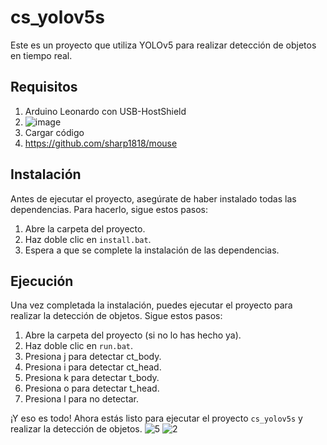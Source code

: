 ﻿# cs_yolov5s

Este es un proyecto que utiliza YOLOv5 para realizar detección de objetos en tiempo real.

## Requisitos
1. Arduino Leonardo con USB-HostShield
2. ![image](https://github.com/user-attachments/assets/5e2b5a4b-c951-44bc-81e8-24f3ea8d2141)
3. Cargar código
4. https://github.com/sharp1818/mouse

## Instalación

Antes de ejecutar el proyecto, asegúrate de haber instalado todas las dependencias. Para hacerlo, sigue estos pasos:

1. Abre la carpeta del proyecto.
2. Haz doble clic en `install.bat`.
3. Espera a que se complete la instalación de las dependencias.

## Ejecución

Una vez completada la instalación, puedes ejecutar el proyecto para realizar la detección de objetos. Sigue estos pasos:

1. Abre la carpeta del proyecto (si no lo has hecho ya).
2. Haz doble clic en `run.bat`.
3. Presiona j para detectar ct_body.
4. Presiona i para detectar ct_head.
5. Presiona k para detectar t_body.
6. Presiona o para detectar t_head.
7. Presiona l para no detectar.

¡Y eso es todo! Ahora estás listo para ejecutar el proyecto `cs_yolov5s` y realizar la detección de objetos.
![5](https://github.com/user-attachments/assets/de135d18-e6d0-4ade-88d6-b6674b7e17fa)
![2](https://github.com/user-attachments/assets/3d531a7f-5784-463e-ad60-fe34acf9930b)
